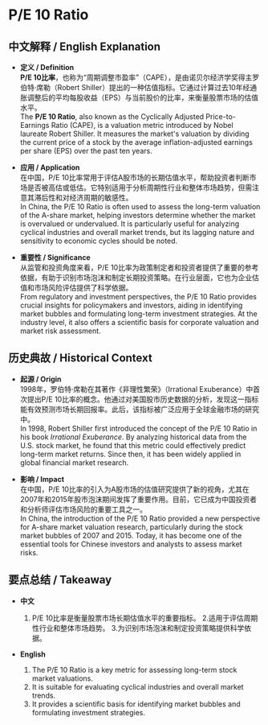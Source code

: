 # P/E 10 Ratio

## 中文解释 / English Explanation

* **定义 / Definition**  
  **P/E 10比率**，也称为“周期调整市盈率”（CAPE），是由诺贝尔经济学奖得主罗伯特·席勒（Robert Shiller）提出的一种估值指标。它通过计算过去10年经通胀调整后的平均每股收益（EPS）与当前股价的比率，来衡量股票市场的估值水平。  
  The **P/E 10 Ratio**, also known as the Cyclically Adjusted Price-to-Earnings Ratio (CAPE), is a valuation metric introduced by Nobel laureate Robert Shiller. It measures the market's valuation by dividing the current price of a stock by the average inflation-adjusted earnings per share (EPS) over the past ten years.

* **应用 / Application**  
  在中国，P/E 10比率常用于评估A股市场的长期估值水平，帮助投资者判断市场是否被高估或低估。它特别适用于分析周期性行业和整体市场趋势，但需注意其滞后性和对经济周期的敏感性。  
  In China, the P/E 10 Ratio is often used to assess the long-term valuation of the A-share market, helping investors determine whether the market is overvalued or undervalued. It is particularly useful for analyzing cyclical industries and overall market trends, but its lagging nature and sensitivity to economic cycles should be noted.

* **重要性 / Significance**  
  从监管和投资角度来看，P/E 10比率为政策制定者和投资者提供了重要的参考依据，有助于识别市场泡沫和制定长期投资策略。在行业层面，它也为企业估值和市场风险评估提供了科学依据。  
  From regulatory and investment perspectives, the P/E 10 Ratio provides crucial insights for policymakers and investors, aiding in identifying market bubbles and formulating long-term investment strategies. At the industry level, it also offers a scientific basis for corporate valuation and market risk assessment.

## 历史典故 / Historical Context

* **起源 / Origin**  
  1998年，罗伯特·席勒在其著作《非理性繁荣》（Irrational Exuberance）中首次提出P/E 10比率的概念。他通过对美国股市历史数据的分析，发现这一指标能有效预测市场长期回报率。此后，该指标被广泛应用于全球金融市场的研究中。  
  In 1998, Robert Shiller first introduced the concept of the P/E 10 Ratio in his book *Irrational Exuberance*. By analyzing historical data from the U.S. stock market, he found that this metric could effectively predict long-term market returns. Since then, it has been widely applied in global financial market research.

* **影响 / Impact**  
  在中国，P/E 10比率的引入为A股市场的估值研究提供了新的视角，尤其在2007年和2015年股市泡沫期间发挥了重要作用。目前，它已成为中国投资者和分析师评估市场风险的重要工具之一。  
  In China, the introduction of the P/E 10 Ratio provided a new perspective for A-share market valuation research, particularly during the stock market bubbles of 2007 and 2015. Today, it has become one of the essential tools for Chinese investors and analysts to assess market risks.

## 要点总结 / Takeaway

* **中文**  
  1. P/E 10比率是衡量股票市场长期估值水平的重要指标。
  2.适用于评估周期性行业和整体市场趋势。
  3.为识别市场泡沫和制定投资策略提供科学依据。

* **English**  
  1. The P/E 10 Ratio is a key metric for assessing long-term stock market valuations.
  2. It is suitable for evaluating cyclical industries and overall market trends.
  3. It provides a scientific basis for identifying market bubbles and formulating investment strategies.
